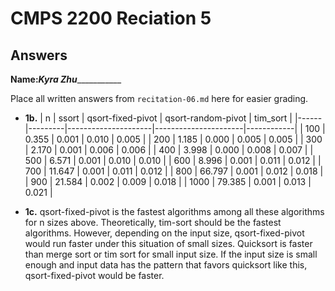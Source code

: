 # CMPS 2200 Reciation 5
## Answers

**Name:**_______Kyra Zhu__________________


Place all written answers from `recitation-06.md` here for easier grading.







- **1b.**
|    n |   ssort |   qsort-fixed-pivot |   qsort-random-pivot |   tim_sort |
|------|---------|---------------------|----------------------|------------|
|  100 |   0.355 |               0.001 |                0.010 |      0.005 |
|  200 |   1.185 |               0.000 |                0.005 |      0.005 |
|  300 |   2.170 |               0.001 |                0.006 |      0.006 |
|  400 |   3.998 |               0.000 |                0.008 |      0.007 |
|  500 |   6.571 |               0.001 |                0.010 |      0.010 |
|  600 |   8.996 |               0.001 |                0.011 |      0.012 |
|  700 |  11.647 |               0.001 |                0.011 |      0.012 |
|  800 |  66.797 |               0.001 |                0.012 |      0.018 |
|  900 |  21.584 |               0.002 |                0.009 |      0.018 |
| 1000 |  79.385 |               0.001 |                0.013 |      0.021 |



- **1c.**
  qsort-fixed-pivot is the fastest algorithms among all these algorithms for n sizes above. Theoretically, tim-sort should be the fastest algorithms. However, depending on the input size, qsort-fixed-pivot would run faster under this situation of small sizes. Quicksort is faster than merge sort or tim sort for small input size. If the input size is small enough and input data has the pattern that favors quicksort like this, qsort-fixed-pivot would be faster.
